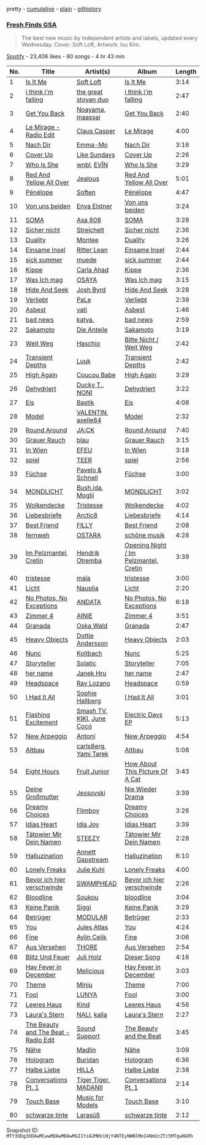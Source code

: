 pretty - [cumulative](/playlists/cumulative/37i9dQZF1DX2ddCYH6QIK5.md) - [plain](/playlists/plain/37i9dQZF1DX2ddCYH6QIK5) - [githistory](https://github.githistory.xyz/mackorone/spotify-playlist-archive/blob/main/playlists/plain/37i9dQZF1DX2ddCYH6QIK5)

### [Fresh Finds GSA](https://open.spotify.com/playlist/37i9dQZF1DX2ddCYH6QIK5)

> The best new music by independent artists and labels, updated every Wednesday\. Cover: Soft Loft, Artwork: Isu Kim.

[Spotify](https://open.spotify.com/user/spotify) - 23,406 likes - 80 songs - 4 hr 43 min

| No. | Title | Artist(s) | Album | Length |
|---|---|---|---|---|
| 1 | [Is It Me](https://open.spotify.com/track/3HoWMvZthFR2Ymbm1YaSgh) | [Soft Loft](https://open.spotify.com/artist/2AeL43nXvfqW3WrV9sDh5t) | [Is It Me](https://open.spotify.com/album/3I3vADoXrs50CCHvOtJ2f4) | 3:14 |
| 2 | [i think i'm falling](https://open.spotify.com/track/0DGkQjBEzlaJi0ybfwa4Ou) | [the great stoyan duo](https://open.spotify.com/artist/2AADXTogH3ieTwhgU2XwfF) | [i think i'm falling](https://open.spotify.com/album/3JW0a2bfBcHUssDE6SdwTM) | 2:47 |
| 3 | [Get You Back](https://open.spotify.com/track/47N1GiRMY3Ui84gKF9BMDj) | [Noayama](https://open.spotify.com/artist/2iBTkjABfiSsNwJZ2YiEPY), [maassai](https://open.spotify.com/artist/6Cjn6Iu1NYSu1QsRzjSJTV) | [Get You Back](https://open.spotify.com/album/0KT1zhe7CNjNE1GKTMXoUn) | 2:40 |
| 4 | [Le Mirage \- Radio Edit](https://open.spotify.com/track/7J7NTqDAVuR1U5DqJTVWIX) | [Claus Casper](https://open.spotify.com/artist/1asQbSi83hmInBcUB9z6oi) | [Le Mirage](https://open.spotify.com/album/6CleMEXjLAINMhDZ19yU2F) | 4:00 |
| 5 | [Nach Dir](https://open.spotify.com/track/5fJ23SU4FzhG6ZzgNYDav6) | [Emma\-Mo](https://open.spotify.com/artist/55DyEqKHqeEbyqIs8XJ6tJ) | [Nach Dir](https://open.spotify.com/album/708sbT6s42xtTTSw5yDszH) | 3:16 |
| 6 | [Cover Up](https://open.spotify.com/track/6RPxb376CEUreRiEA86Xgj) | [Like Sundays](https://open.spotify.com/artist/0P3oMAIIWhsnEOnp4Bc6XA) | [Cover Up](https://open.spotify.com/album/2UeVgaoUSxQ4MF1aefQUe9) | 2:26 |
| 7 | [Who Is She](https://open.spotify.com/track/2jC2KZbVEFLv55MyNlohD7) | [wnbl](https://open.spotify.com/artist/2Hvw8u0ssZnBDtqANHbnI2), [EVÎN](https://open.spotify.com/artist/0lWgtltnu46nD7fJxTjarO) | [Who Is She](https://open.spotify.com/album/6Dl6OB6Uy06aPbUxRqsdXC) | 3:29 |
| 8 | [Red And Yellow All Over](https://open.spotify.com/track/7cmDbyTSuwK5EVbxMjSPeG) | [Jealous](https://open.spotify.com/artist/0VCf4hjBKWDodCDO7U8yJO) | [Red And Yellow All Over](https://open.spotify.com/album/0Js8XmodtBj4ekBJOECxUy) | 5:01 |
| 9 | [Pénélope](https://open.spotify.com/track/4k8wHbMgMoI5TNe3iUgkSb) | [Soften](https://open.spotify.com/artist/1LOBaSd0n2eromYWuqxWLy) | [Pénélope](https://open.spotify.com/album/2dcnyvLlhiGeyMbNSmHBnf) | 4:47 |
| 10 | [Von uns beiden](https://open.spotify.com/track/0oXo7COL6mO87GWR4aYNH6) | [Enya Elstner](https://open.spotify.com/artist/7InSqIOYCcGiFGrajTdcZU) | [Von uns beiden](https://open.spotify.com/album/4wg48WqI83Bj02x6juYRuJ) | 3:24 |
| 11 | [SOMA](https://open.spotify.com/track/2XpYV3u9TyH5xILSMIC7IJ) | [Asa 808](https://open.spotify.com/artist/2clnQoRMSrsLAHktJx8SHR) | [SOMA](https://open.spotify.com/album/7L3bPL8G4KlolCW6bM8mo7) | 3:28 |
| 12 | [Sicher nicht](https://open.spotify.com/track/690HBCkezvvPXWjDkOD0Pr) | [Streichelt](https://open.spotify.com/artist/7pMN4vp0od5iZvA59GNQ1R) | [Sicher nicht](https://open.spotify.com/album/1k9ze3n8kBIY40nqVZJ6Uo) | 2:36 |
| 13 | [Duality](https://open.spotify.com/track/5NoIDaacAEA4UEWn9qXIhA) | [Montee](https://open.spotify.com/artist/2rgFqpsqtoEJGOr0JzFxtG) | [Duality](https://open.spotify.com/album/5t4AQmpVHpPk8vEoLRTlGJ) | 3:26 |
| 14 | [Einsame Insel](https://open.spotify.com/track/2I1VWBdyYPjkzldPoLUP76) | [Ritter Lean](https://open.spotify.com/artist/2IiYcx1PUPlEFbW54buLBt) | [Einsame Insel](https://open.spotify.com/album/2bA9VJUcbmzW47Nubm8yOJ) | 2:44 |
| 15 | [sick summer](https://open.spotify.com/track/0w14fVO1sI0NlU9xXOEIiW) | [muede](https://open.spotify.com/artist/1SISMoXmT4hgFaEKREut2O) | [sick summer](https://open.spotify.com/album/7puFaiE2JdbrqsfCWY2F7l) | 2:44 |
| 16 | [Kippe](https://open.spotify.com/track/7EEkf0j8wet1TBSclluGGH) | [Carla Ahad](https://open.spotify.com/artist/0ic9BGUoRMQidNxGoet7Ln) | [Kippe](https://open.spotify.com/album/6kbiR8fu64IB1LmGW7S32g) | 2:36 |
| 17 | [Was Ich mag](https://open.spotify.com/track/53kVoU7QjCAkQIt8oVdzbb) | [OSAYA](https://open.spotify.com/artist/0yVE7U8fmzPPnmHdb8TMxn) | [Was Ich mag](https://open.spotify.com/album/4nEPzFyrJXFlSse67SgNSK) | 3:15 |
| 18 | [Hide And Seek](https://open.spotify.com/track/3dmroJ1MVOD4JzVOzf1oxe) | [Josh Byrd](https://open.spotify.com/artist/03xvSzcyf45LgRL1j7ldBJ) | [Hide And Seek](https://open.spotify.com/album/0N20M3CmqLdf1ohsDJriWn) | 3:28 |
| 19 | [Verliebt](https://open.spotify.com/track/3W7cU8Ncut4H5YiwwpXADz) | [PaLe](https://open.spotify.com/artist/5Wq4nzgvTsSygwNDobgw0t) | [Verliebt](https://open.spotify.com/album/4fYJ4EUk44iikUbQFLrFtn) | 2:39 |
| 20 | [Asbest](https://open.spotify.com/track/32tImIyhUuqjnvLD7Fdn0Y) | [vati](https://open.spotify.com/artist/6gE9b3YZ4GNRZJG2E1gYF7) | [Asbest](https://open.spotify.com/album/2RTWv1eIF6CeXH2H3OEb7H) | 1:46 |
| 21 | [bad news](https://open.spotify.com/track/0XDXLhOaVVzlE3VWaZcKie) | [katya.](https://open.spotify.com/artist/6AU4XrkjmG0EpBF9YvXm9O) | [bad news](https://open.spotify.com/album/3omyQTYldkBSvcmZlleVmq) | 2:59 |
| 22 | [Sakamoto](https://open.spotify.com/track/5NddYTqn8nDxfgxpH2eS3s) | [Die Anteile](https://open.spotify.com/artist/7yFn4E4Lun7lW0hwOr7n0M) | [Sakamoto](https://open.spotify.com/album/7rRfYJuuIh1bGY9wEl62LZ) | 3:19 |
| 23 | [Weit Weg](https://open.spotify.com/track/2le1MBo0VxHCa9kDM8fmrp) | [Haschio](https://open.spotify.com/artist/1W4OfRVHLJ4HoERvQrUmmM) | [Bitte Nicht / Weit Weg](https://open.spotify.com/album/7mt9KpxCtZj3YRNAcEBSJH) | 2:42 |
| 24 | [Transient Depths](https://open.spotify.com/track/33xs9s6sGzKcdRHNT0bkIz) | [Luuk](https://open.spotify.com/artist/1TOVIIT47c5if1gCL5Wj53) | [Transient Depths](https://open.spotify.com/album/66dzSfQvIBl3yWfPOxAXSy) | 2:42 |
| 25 | [High Again](https://open.spotify.com/track/6suMLfjKlzmYgPb5SiV0Rs) | [Coucou Babe](https://open.spotify.com/artist/64oYZ9wab5dkE4IrGVwPz0) | [High Again](https://open.spotify.com/album/4eLCLiwRIQGAqMUk1VRafi) | 3:29 |
| 26 | [Dehydriert](https://open.spotify.com/track/3yhUlZhAtpZaDCMRAs6o7E) | [Ducky T.](https://open.spotify.com/artist/7KJl09yTcrdozkPujCvBxC), [NONI](https://open.spotify.com/artist/224ViDqdVyhQAga2BystL6) | [Dehydriert](https://open.spotify.com/album/6pufZ7riNQKe2uScphmKeI) | 3:22 |
| 27 | [Eis](https://open.spotify.com/track/6BdWzzvdEYfFYwngo1vsHq) | [Bastik](https://open.spotify.com/artist/3QHkNmUFDucSq7w4OnX8aY) | [Eis](https://open.spotify.com/album/6G3JhXM9SJYvB1v22RfIJl) | 4:08 |
| 28 | [Model](https://open.spotify.com/track/03v3SoIdJUTyX0IQSOEzdc) | [VALENTIN](https://open.spotify.com/artist/4S0lBY3WbWoZoDtVbKtxBF), [axelle64](https://open.spotify.com/artist/4r5qZBcK3h5bmcalQtXbWB) | [Model](https://open.spotify.com/album/16lYaRj49ot04pViDsSTqf) | 2:32 |
| 29 | [Round Around](https://open.spotify.com/track/1zPssv4lqLQEm1AawunhoS) | [JA:CK](https://open.spotify.com/artist/33roiDwMgXEydzvBwn9NR7) | [Round Around](https://open.spotify.com/album/5zimKf9QPGPHWY6bpz4CDp) | 7:40 |
| 30 | [Grauer Rauch](https://open.spotify.com/track/6QNvh9lgVqJAOshHB3HA2D) | [blau](https://open.spotify.com/artist/0vGTJXb8ZQrJNebRjj4Btr) | [Grauer Rauch](https://open.spotify.com/album/5IvFWqLamFlQteyAI3c4Q1) | 3:15 |
| 31 | [In Wien](https://open.spotify.com/track/1RYCNpPtO92fmzwhcjIMvc) | [EFEU](https://open.spotify.com/artist/14UJG62vzo0BZqU1x813OC) | [In Wien](https://open.spotify.com/album/23ZN8T8Z3Q4fDEkGeQmxJ0) | 3:18 |
| 32 | [spiel](https://open.spotify.com/track/15eanqdJlpD7rz5o1aTN6O) | [TEER](https://open.spotify.com/artist/6DAoPIKbym8tpSn4cAffWv) | [spiel](https://open.spotify.com/album/6OyeNw5pm3Immt9nZ9PKvO) | 2:56 |
| 33 | [Füchse](https://open.spotify.com/track/6pYc06ZDKBe10F1q9jVvaM) | [Pavelo & Schnell](https://open.spotify.com/artist/5oVoWoqOwASa3ln6kTdnD4) | [Füchse](https://open.spotify.com/album/1PrCxyRaSVpGZfbxzXTNL6) | 3:00 |
| 34 | [MONDLICHT](https://open.spotify.com/track/2FSK3jttHrWDlVA3DigDPg) | [Bush.ida](https://open.spotify.com/artist/015bIyYjjyqiy9C74fBLGF), [Moglii](https://open.spotify.com/artist/0lIIsJafIVVi3ruN2vFzpS) | [MONDLICHT](https://open.spotify.com/album/4yDyWOKjSLyruosIWQ7usx) | 3:02 |
| 35 | [Wolkendecke](https://open.spotify.com/track/1Z2ehKOEYW7i6Fb1DO7R6d) | [Tristesse](https://open.spotify.com/artist/4Yqf56U0faf6GElLDbmodd) | [Wolkendecke](https://open.spotify.com/album/4QJO7Lt4IDK8voPYyYKp9C) | 4:02 |
| 36 | [Liebesbriefe](https://open.spotify.com/track/6lVRDNNb4omegvDYORrAet) | [Arctic8](https://open.spotify.com/artist/06uvtPo2ZlLhC4yKI5i2Is) | [Liebesbriefe](https://open.spotify.com/album/75WcHRxhZRy1zGlzoRTeFa) | 4:14 |
| 37 | [Best Friend](https://open.spotify.com/track/4T0pOKQQALRNnoitN7offQ) | [FILLY](https://open.spotify.com/artist/78lCJYozxlzWtocLnPKZ0f) | [Best Friend](https://open.spotify.com/album/7mTBGOVnDRaC3yl0ih3CHg) | 2:08 |
| 38 | [fernweh](https://open.spotify.com/track/4sqs6lmuuRV2zqZUHTtnfx) | [OSTARA](https://open.spotify.com/artist/2Qg4QCqfUMXW4dxkTRZ14j) | [schöne musik](https://open.spotify.com/album/5fhU9OVOUg7ZEu4Ebo9DHy) | 4:28 |
| 39 | [Im Pelzmantel, Cretin](https://open.spotify.com/track/6aWssJX3FUA6ZKW7DGZclZ) | [Hendrik Otremba](https://open.spotify.com/artist/4zSU3S9mKH0Fm5UVan7Lwq) | [Opening Night / Im Pelzmantel, Cretin](https://open.spotify.com/album/576cpjbkO1qEQIcUNEarDc) | 3:39 |
| 40 | [tristesse](https://open.spotify.com/track/1m5CNvawNLaWC5YBWF0sXQ) | [maïa](https://open.spotify.com/artist/3bcCrzlcDxhgXEsk5sqgmR) | [tristesse](https://open.spotify.com/album/6POvDmme72sKHApHzRqyzS) | 3:00 |
| 41 | [Licht](https://open.spotify.com/track/58z9x356iEUiX0huSmQ4ru) | [Nauplia](https://open.spotify.com/artist/2iWLvtf0O9f4Xgwx1ojVTZ) | [Licht](https://open.spotify.com/album/4P5d8zpHAhzXygEOdgbehD) | 2:20 |
| 42 | [No Photos, No Exceptions](https://open.spotify.com/track/37v22hAV0P456DgqO2EbzY) | [ANDATA](https://open.spotify.com/artist/4EWtOuG1AiHXvrd9LtEnzQ) | [No Photos, No Exceptions](https://open.spotify.com/album/30kw1sPlIF1YXVcLRb5ENo) | 6:18 |
| 43 | [Zimmer 4](https://open.spotify.com/track/0ClAr95oTIz2yx8a1wIEdk) | [AINIE](https://open.spotify.com/artist/4ws7LzBaXuN1H5b8FbLxqS) | [Zimmer 4](https://open.spotify.com/album/0cYDzYxefBdbrAz90EJSoT) | 3:51 |
| 44 | [Granada](https://open.spotify.com/track/13zaYkkjtliAgZzK4TPC3i) | [Oska Wald](https://open.spotify.com/artist/4wXpbtNWJoFKDrNdpn3GUe) | [Granada](https://open.spotify.com/album/206hIggGHXiI2Svlm6kpAm) | 2:47 |
| 45 | [Heavy Objects](https://open.spotify.com/track/1c0d5wHErcFhwakR16NoDr) | [Dottie Andersson](https://open.spotify.com/artist/360qeHf7kan9K9bKFPNwVM) | [Heavy Objects](https://open.spotify.com/album/41SYoR26RSoK1Dd6WA57bm) | 2:03 |
| 46 | [Nunc](https://open.spotify.com/track/3VXiFyqU64Vi1On5GQo5CG) | [Koltbach](https://open.spotify.com/artist/7Gh2MFtYW3bviFGoult3NI) | [Nunc](https://open.spotify.com/album/4pSe5hlkdmJvaDCeJdMWCv) | 5:25 |
| 47 | [Storyteller](https://open.spotify.com/track/2hWkEkHNeR1xCTbNKYWX6D) | [Solatic](https://open.spotify.com/artist/61Lu3t06G6EPp61PovXqfm) | [Storyteller](https://open.spotify.com/album/3A2GoNrK3bQVtZTtFFq3OY) | 7:05 |
| 48 | [her name](https://open.spotify.com/track/3YT7sk2Q1jL03lKS4Vidjo) | [Janek Hru](https://open.spotify.com/artist/7iLcpwTA6Q4Tq7eKg8qS3D) | [her name](https://open.spotify.com/album/5AVL6HPOgx7inEORmetMXP) | 2:47 |
| 49 | [Headspace](https://open.spotify.com/track/79E4lV4arM5mzG8nwoNwkI) | [Ray Lozano](https://open.spotify.com/artist/1lqO9zpSZ9iEkgEgJqc443) | [Headspace](https://open.spotify.com/album/1vx0GzKfansFH2pv3aW4Un) | 0:59 |
| 50 | [I Had It All](https://open.spotify.com/track/0zQIx6PWtZ7PtAFFkNR9LP) | [Sophie Hallberg](https://open.spotify.com/artist/5yXGV9tUS2AkJ8E464zwfF) | [I Had It All](https://open.spotify.com/album/0iDh4uktO7sKTrimguKfRU) | 3:01 |
| 51 | [Flashing Excitement](https://open.spotify.com/track/1nCJHaPHWNcBjwAJxnLdo7) | [Smash TV](https://open.spotify.com/artist/1VUgV5TXOldN4yUTiIjJbP), [KIKI](https://open.spotify.com/artist/2A3UPT7S17kkDFwCKfQ6ez), [June Cocó](https://open.spotify.com/artist/0g3Rqfcl1SIoXRZRF0uAGg) | [Electric Days EP](https://open.spotify.com/album/4bxpcVPORPJpgwvMKixl4a) | 5:13 |
| 52 | [New Arpeggio](https://open.spotify.com/track/66grD2WtFKFiq6ymlfQQGP) | [Antoní](https://open.spotify.com/artist/7jP2bIZ5G2DD3JTgpulrWr) | [New Arpeggio](https://open.spotify.com/album/4kBSnFHk93aa53dcImMetU) | 4:54 |
| 53 | [Altbau](https://open.spotify.com/track/2bPB5aL4jH4CbSC0gbFSAC) | [carls8erg](https://open.spotify.com/artist/4nZDWhkKuOHrd6OxwoslWp), [Yami Tarek](https://open.spotify.com/artist/01RCUa4hnfkFVGKvg4Nu0z) | [Altbau](https://open.spotify.com/album/4EF9cdooeKayIHbQQkzYam) | 5:08 |
| 54 | [Eight Hours](https://open.spotify.com/track/0G6I2K2DU70tZkrdVZ3hxZ) | [Fruit Junior](https://open.spotify.com/artist/4qNHQ7M4r3z1jEKUyH8NiN) | [How About This Picture Of A Cat](https://open.spotify.com/album/7es9gg8c5hl6lgy7HsgbgU) | 3:43 |
| 55 | [Deine Großmutter](https://open.spotify.com/track/30hYXOMkOuMXH1SnQh9Ms6) | [Jessovski](https://open.spotify.com/artist/2XoogShjNMoUmUtzTQ406F) | [Nie Wieder Drama](https://open.spotify.com/album/4egs9wn5oB1RzBzQ1M3jpN) | 3:39 |
| 56 | [Dreamy Choices](https://open.spotify.com/track/69Q1bQjUYgC4EjOdrKmzGG) | [Flimboy](https://open.spotify.com/artist/5EX8UexhWMMxPVU28DzdDb) | [Dreamy Choices](https://open.spotify.com/album/6Sz65Ba0zcJZOcLma5NXnW) | 3:26 |
| 57 | [Idias Heart](https://open.spotify.com/track/4VGSdePGb6nT4pSiPcMzWF) | [Idia Joy](https://open.spotify.com/artist/10Fn324oEYLUpy31yF6qdn) | [Idias Heart](https://open.spotify.com/album/3PzXk7BMB0saxqEHoubh5T) | 3:39 |
| 58 | [Tätowier Mir Dein Namen](https://open.spotify.com/track/3B8E7EJ5KkR6NJM2qlB92z) | [STEEZY](https://open.spotify.com/artist/7qrYjRiwMxIIxbuvVyVIeL) | [Tätowier Mir Dein Namen](https://open.spotify.com/album/6RPkPeXNuakYMF5yDWhOkk) | 2:28 |
| 59 | [Halluzination](https://open.spotify.com/track/2fdDMK5ANWPYHzPlfmvSig) | [Annett Gapstream](https://open.spotify.com/artist/1aRB0SZZ28qswBQ037uYvD) | [Halluzination](https://open.spotify.com/album/5NagXEhakJxCJwWvwiEQFO) | 6:10 |
| 60 | [Lonely Freaks](https://open.spotify.com/track/7txNpEyDrGtHE8f3kcPocs) | [Julie Kuhl](https://open.spotify.com/artist/1JYbVE0e5PZAna9Wf6pp4X) | [Lonely Freaks](https://open.spotify.com/album/6wXVwlibGV8nsKLmBZLCme) | 4:00 |
| 61 | [Bevor ich hier verschwinde](https://open.spotify.com/track/6FTTDKPoGFzon9i9ugKW9L) | [SWAMPHEAD](https://open.spotify.com/artist/4TuIJomSFRjpC0YZThRcgZ) | [Bevor ich hier verschwinde](https://open.spotify.com/album/2pXTToa1m09b5JyFGhYVso) | 2:26 |
| 62 | [Bloodline](https://open.spotify.com/track/5wYBgTWun7J3OR4hPYuUyF) | [Soukou](https://open.spotify.com/artist/0eRpKXLg1McmJuL3ASNbiz) | [bloodline](https://open.spotify.com/album/7Fn2D1GgUWa6zMEc7ErtlI) | 3:04 |
| 63 | [Keine Panik](https://open.spotify.com/track/6LH0YQyj12KPaFTe3PRO1S) | [Siggi](https://open.spotify.com/artist/6BrzY6gIz24bK2d62Zaoaz) | [Keine Panik](https://open.spotify.com/album/3cC8Qm5TtLpzvR2CJImgcY) | 3:29 |
| 64 | [Betrüger](https://open.spotify.com/track/1Hdz3hMNCcHG5tkFXkqDJV) | [MODULAR](https://open.spotify.com/artist/1TfeVaGmZZFsee4J1IX1ot) | [Betrüger](https://open.spotify.com/album/7JT9IMasoenURcernB0wsn) | 2:33 |
| 65 | [You](https://open.spotify.com/track/1IQ56ehvvJcLdlwWK2vF4A) | [Jules Atlas](https://open.spotify.com/artist/589j7VCgHVfk4fjX0JoB2q) | [You](https://open.spotify.com/album/1JXXDB8oMPIYNiXphYighm) | 4:24 |
| 66 | [Fine](https://open.spotify.com/track/0EnCciz3RqzRsO2KPVSMeT) | [Aylin Celik](https://open.spotify.com/artist/4VXfrQlYdAe5DZ04GQevRa) | [Fine](https://open.spotify.com/album/10dIPnfJKXAspXPBzgTJ1v) | 3:06 |
| 67 | [Aus Versehen](https://open.spotify.com/track/5Cbf6IvCxAVDe30eN8xpSX) | [THORE](https://open.spotify.com/artist/4r4K9z8DHNLLCc8ki4zQlc) | [Aus Versehen](https://open.spotify.com/album/0DKnHfkVsduQ3BqgFUPPeE) | 2:54 |
| 68 | [Blitz Und Feuer](https://open.spotify.com/track/0txsbML07fhtjr9cgZ9Zw4) | [Juli Holz](https://open.spotify.com/artist/7M7vQv8K3CLzWRK6urf1aJ) | [Dieser Song](https://open.spotify.com/album/30moaI7FlmFu188p5zPLL9) | 4:16 |
| 69 | [Hay Fever in December](https://open.spotify.com/track/3CvhQgyyEetsufUbsTXnfA) | [Melicious](https://open.spotify.com/artist/62uR1xRDa5dv0KmWMgEQvH) | [Hay Fever in December](https://open.spotify.com/album/3qj5o0BGIMQ6KOFK3xk96D) | 3:03 |
| 70 | [Theme](https://open.spotify.com/track/072WESirySllVZwIpbtNTY) | [Minju](https://open.spotify.com/artist/7LuJRgbeA8VCUqO0i6VlK6) | [Theme](https://open.spotify.com/album/54LHsjAXVvwCps17wOMGf1) | 7:00 |
| 71 | [Fool](https://open.spotify.com/track/2n6d8M2SdikeId7Q0udvh8) | [LUNYA](https://open.spotify.com/artist/42NbfguO5qr3hJSahHb8kL) | [Fool](https://open.spotify.com/album/1zkgKmKl0xwGctO0NRo0wz) | 3:00 |
| 72 | [Leeres Haus](https://open.spotify.com/track/4nsodT0Ifmgjwq2MRidCJv) | [Kind](https://open.spotify.com/artist/17xOXfjwwBku3bnlraoLDI) | [Leeres Haus](https://open.spotify.com/album/5YJYw9FLIixneYORcZPuje) | 4:56 |
| 73 | [Laura's Stern](https://open.spotify.com/track/4QAPoCZhTSWKO38zAmpZGh) | [NALI](https://open.spotify.com/artist/7J7cXoOrDcrMeozaxsrnkB), [kalla](https://open.spotify.com/artist/6NPqm65uxN88zrFo7l6vY3) | [Laura's Stern](https://open.spotify.com/album/2E3jVlkDn8oKLzRFeMN55J) | 2:27 |
| 74 | [The Beauty and The Beat \- Radio Edit](https://open.spotify.com/track/2ymIkRgZYYMrwiFOtoRuE0) | [Sound Support](https://open.spotify.com/artist/4m837NfydgrNAAeZJHFpxn) | [The Beauty and the Beat](https://open.spotify.com/album/6p0pJuq0d9YUC2AYd3Cviw) | 3:45 |
| 75 | [Nähe](https://open.spotify.com/track/6iFSrLkOrX96d3pGTn4akk) | [Madlin](https://open.spotify.com/artist/6lBhO8p0uitZv0J2VELLyy) | [Nähe](https://open.spotify.com/album/4Q99RwL897TuoY8DKDv8yB) | 3:09 |
| 76 | [Hologram](https://open.spotify.com/track/23df8gbzAWOfsfUbXxQCDb) | [Buridan](https://open.spotify.com/artist/2mOHwtga6C4ES7wkxmmT4g) | [Hologram](https://open.spotify.com/album/7K1AACMxBSSTCoCKbUM8eG) | 6:36 |
| 77 | [Halbe Liebe](https://open.spotify.com/track/76XQG2xw6KCmSlq6rNpabj) | [HILLA](https://open.spotify.com/artist/2XPKrrCwMa3wB1ML1g5Ywg) | [Halbe Liebe](https://open.spotify.com/album/1Aw1ivHYxiSXnFdNJ09Y4A) | 2:38 |
| 78 | [Conversations Pt\. 1](https://open.spotify.com/track/65ze2N5uaFTZ0nEjPOlHvm) | [Tiger Tiger](https://open.spotify.com/artist/7KzFtKKM85VthpSH8QCvjH), [MADANII](https://open.spotify.com/artist/1RzGXB2manO8IeUxrPSG4f) | [Conversations Pt\. 1](https://open.spotify.com/album/6uqTYt7gVa0okOWbe4gEoq) | 2:14 |
| 79 | [Touch Base](https://open.spotify.com/track/6PGrQOOjHVqollpiX60S5g) | [Music for Models](https://open.spotify.com/artist/3vNfLZNrzaxuAeo6DKcjJM) | [Touch Base](https://open.spotify.com/album/26FaiDcEI2UDwpelJu2Aah) | 3:10 |
| 80 | [schwarze tinte](https://open.spotify.com/track/4IKf2OrL9xVm0Bg5FuOmC7) | [Larasüß](https://open.spotify.com/artist/2cWGRFVeeT6tNcB9FJlKak) | [schwarze tinte](https://open.spotify.com/album/1Rl1vH2nbUx0fZ5JGRsuvj) | 2:12 |

Snapshot ID: `MTY3ODg3ODAwMCwwMDAwMDAwMGI1YzA2MWViNjY4NTEyNWNlMmI4NmUzZTc5MTgwNGRh`
